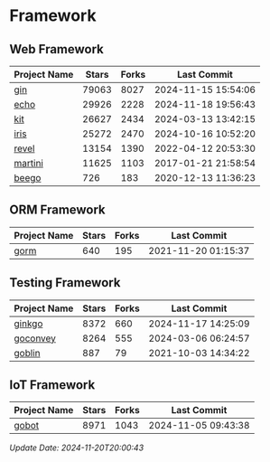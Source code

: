 # Framework

## Web Framework
| Project Name | Stars | Forks | Last Commit |
| ------------ | ----- | ----- | ----------- |
| [gin](https://github.com/gin-gonic/gin) | 79063 | 8027 | 2024-11-15 15:54:06 |
| [echo](https://github.com/labstack/echo) | 29926 | 2228 | 2024-11-18 19:56:43 |
| [kit](https://github.com/go-kit/kit) | 26627 | 2434 | 2024-03-13 13:42:15 |
| [iris](https://github.com/kataras/iris) | 25272 | 2470 | 2024-10-16 10:52:20 |
| [revel](https://github.com/revel/revel) | 13154 | 1390 | 2022-04-12 20:53:30 |
| [martini](https://github.com/go-martini/martini) | 11625 | 1103 | 2017-01-21 21:58:54 |
| [beego](https://github.com/astaxie/beego) | 726 | 183 | 2020-12-13 11:36:23 |

## ORM Framework
| Project Name | Stars | Forks | Last Commit |
| ------------ | ----- | ----- | ----------- |
| [gorm](https://github.com/jinzhu/gorm) | 640 | 195 | 2021-11-20 01:15:37 |

## Testing Framework
| Project Name | Stars | Forks | Last Commit |
| ------------ | ----- | ----- | ----------- |
| [ginkgo](https://github.com/onsi/ginkgo) | 8372 | 660 | 2024-11-17 14:25:09 |
| [goconvey](https://github.com/smartystreets/goconvey) | 8264 | 555 | 2024-03-06 06:24:57 |
| [goblin](https://github.com/franela/goblin) | 887 | 79 | 2021-10-03 14:34:22 |

## IoT Framework
| Project Name | Stars | Forks | Last Commit |
| ------------ | ----- | ----- | ----------- |
| [gobot](https://github.com/hybridgroup/gobot) | 8971 | 1043 | 2024-11-05 09:43:38 |

*Update Date: 2024-11-20T20:00:43*